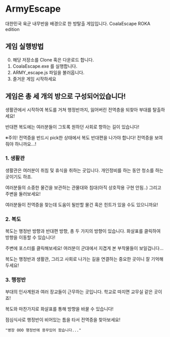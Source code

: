 # ArmyEscape

대한민국 육군 내무반을 배경으로 한 방탈출 게임입니다. 
CoalaEscape ROKA edition

## 게임 실행방법

0. 해당 저장소를 Clone 혹은 다운로드 합니다.
1. CoalaEscape.exe 를 실행합니다. 
2. ARMY_escape.js 파일을 불러옵니다.
3. 즐거운 게임 시작하세요

## 게임은 총 세 개의 방으로 구성되어있습니다! 

생활관에서 시작하여 복도를 거쳐 행정반까지, 잃어버린 전역층을 되찾아 부대를 탈출하세요!

반대편 복도에는 여러분들이 그토록 원하던 사회로 향하는 길이 있습니다!

※주의! 전역증을 반드시 pick한 상태에서 복도 반대편을 나가야 합니다! 전역증을 보여줘야 하니까요...!


### 1. 생활관

생활관은 여러분이 취침 및 휴식을 취하는 곳입니다. 개인정비를 하는 동안 청소를 하는 곳이기도 하죠.

여러분들의 소중한 물건을 보관하는 관물대와 침대(아직 상호작용 구현 안됨..) 그리고 주변을 둘러보세요!

여러분들이 전역증을 찾는데 도움이 될만할 물건 혹은 힌트가 있을 수도 있으니까요!


### 2. 복도

복도는 행정반 방향과 반대편 방향, 총 두 가지의 방향이 있습니다. 화살표를 클릭하여 방향을 이동할 수 있습니다!

주변에 포스터를 클릭해보세요! 여러분이 군대에서 지겹게 본 부착물들이 보일겁니다...

복도는 행정반과 생활관, 그리고 사회로 나가는 길을 연결하는 중요한 곳이니 잘 기억해두세요!


### 3. 행정반

부대의 인사계원과 여러 장교들이 근무하는 곳입니다. 학교로 따지면 교무실 같은 곳이죠!

복도와 마찬가지로 화살표를 통해 방향을 바꿀 수 있습니다! 

점심식사로 행정반이 비어있는 틈을 타서 전역증을 찾아보세요! 
```
"병장 OOO 행정반에 용무있어 왔습니다..."
```
